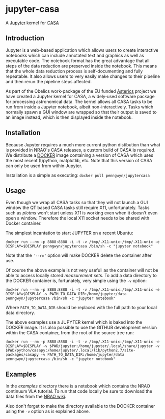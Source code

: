 # jupyter-casa
A [Jupyter](http://jupyter.org/) kernel for [CASA](https://casa.nrao.edu/)

## Introduction

Jupyter is a web-based application which allows users to create interactive notebooks which can 
include annotated text and graphics as well as executable code. The notebook format has the great advantage that all 
steps of the data reduction are preserved inside the notebook. This means that the whole data reduction process is 
self-documenting and fully repeatable. It also allows users to very easily make changes to their pipeline and then rerun 
the pipeline steps affected.

As part of the Obelics work-package of the EU funded [Asterics](https://www.asterics2020.eu/) project we have created a 
Jupyter kernel for CASA, a widely-used software package for processing astronomical data. 
The kernel allows all CASA tasks to be run from inside a Jupyter notebook, albeit non-interactively. Tasks which normally 
spawn a GUI window are wrapped so that their output is saved to an image instead, which is then displayed inside the notebook.

## Installation

Because Jupyter requires a much more current python distibution than what is provided in NRAO's CASA releases, a custom build
of CASA is required. We distribute a [DOCKER](https://www.docker.com/) image containing a version of CASA which uses the
most recent (I)python, matplotlib, etc. Note that this version of CASA can only be used from within Jupyter.

Installation is a simple as executing:
`
docker pull penngwyn/jupytercasa
`

## Usage

Even though we wrap all CASA tasks so that they will not launch a GUI window the QT based CASA tasks still require X11, unfortunately.
Tasks such as *plotms* won't start unless X11 is working even when it doesn't even open a window.
Therefore the local X11 socket needs to be shared with Docker container.

The simplest incantation to start JUPYTER on a recent Ubuntu:

`
docker run --rm -p 8888:8888 -i -t -v /tmp/.X11-unix:/tmp/.X11-unix -e DISPLAY=$DISPLAY penngwyn/jupytercasa /bin/sh -c "jupyter notebook"
`

Note that the `'--rm'` option will make DOCKER delete the container after use.

Of course the above example is not very usefull as the container will not be able to access locally stored *measurement sets*.
To add a data directory to the DOCKER container is, fortunately, very simple using the `-v` option:

`
docker run --rm -p 8888:8888 -i -t -v /tmp/.X11-unix:/tmp/.X11-unix -e DISPLAY=$DISPLAY -v PATH_TO_DATA_DIR:/home/jupyter/data penngwyn/jupytercasa /bin/sh -c "jupyter notebook"
`

Where `PATH_TO_DATA_DIR` should be replaced with the full path to your local data directory.

The above examples use a JUPYTER kernel which is baked into the DOCKER image. It is also possible to use the GITHUB development version
within the CASA container, from the root of the source tree run:

`
docker run --rm -p 8888:8888 -i -t -v /tmp/.X11-unix:/tmp/.X11-unix -e DISPLAY=$DISPLAY -v $PWD/jupyter:/home/jupyter/.local/share/jupyter -v $PWD/python/casapy:/home/jupyter/.local/lib/python2.7/site-packages/casapy -v PATH_TO_DATA_DIR:/home/jupyter/data penngwyn/jupytercasa /bin/sh -c "jupyter notebook"
` 

## Examples

In the *examples* directory there is a notebook which contains the NRAO continuum VLA tutorial. To run that code locally
be sure to download the data files from the [NRAO wiki](https://casaguides.nrao.edu/index.php/VLA_Continuum_Tutorial_3C391-CASA4.7).

Also don't forget to make the directory available to the DOCKER container using the `-v` option as is explained above.
